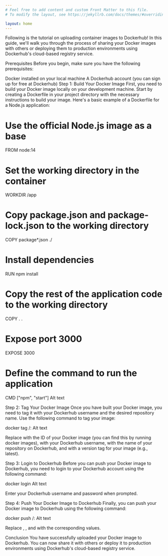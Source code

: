 ```yaml
---
# Feel free to add content and custom Front Matter to this file.
# To modify the layout, see https://jekyllrb.com/docs/themes/#overriding-theme-defaults

layout: home
---
```

Following is the tutorial on uploading container images to Dockerhub! In this guide, we'll walk you through the process of sharing your Docker images with others or deploying them to production environments using Dockerhub's cloud-based registry service.

Prerequisites
Before you begin, make sure you have the following prerequisites:

Docker installed on your local machine
A Dockerhub account (you can sign up for free at Dockerhub)
Step 1: Build Your Docker Image
First, you need to build your Docker image locally on your development machine. Start by creating a Dockerfile in your project directory with the necessary instructions to build your image. Here's a basic example of a Dockerfile for a Node.js application:

# Use the official Node.js image as a base
FROM node:14

# Set the working directory in the container
WORKDIR /app

# Copy package.json and package-lock.json to the working directory
COPY package*.json ./

# Install dependencies
RUN npm install

# Copy the rest of the application code to the working directory
COPY . .

# Expose port 3000
EXPOSE 3000

# Define the command to run the application
CMD ["npm", "start"]
Alt text

Step 2: Tag Your Docker Image
Once you have built your Docker image, you need to tag it with your Dockerhub username and the desired repository name. Use the following command to tag your image:

docker tag <image-id> <your-dockerhub-username>/<repository-name>:<tag>
Alt text

Replace with the ID of your Docker image (you can find this by running docker images), with your Dockerhub username, with the name of your repository on Dockerhub, and with a version tag for your image (e.g., latest).

Step 3: Login to Dockerhub
Before you can push your Docker image to Dockerhub, you need to login to your Dockerhub account using the following command:

docker login
Alt text

Enter your Dockerhub username and password when prompted.

Step 4: Push Your Docker Image to Dockerhub
Finally, you can push your Docker image to Dockerhub using the following command:

docker push <your-dockerhub-username>/<repository-name>:<tag>
Alt text

Replace , , and with the corresponding values.

Conclusion
You have successfully uploaded your Docker image to Dockerhub. You can now share it with others or deploy it to production environments using Dockerhub's cloud-based registry service.